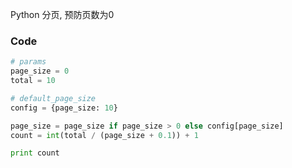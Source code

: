 Python 分页, 预防页数为0


### Code
```python
# params
page_size = 0
total = 10

# default_page_size
config = {page_size: 10}

page_size = page_size if page_size > 0 else config[page_size]
count = int(total / (page_size + 0.1)) + 1

print count
```
